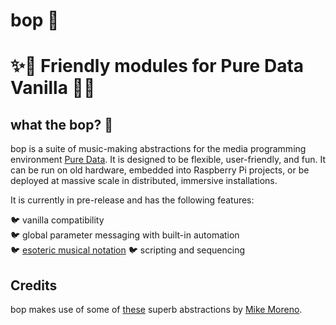 # bop 🐤

# ✨🦚 Friendly modules for Pure Data Vanilla 🦚✨

## what the bop? 🦜 
bop is a suite of music-making abstractions for the media programming environment [Pure Data](puredata.info/).  It is designed to be flexible, user-friendly, and fun.  It can be run on old hardware, embedded into Raspberry Pi projects, or be deployed at massive scale in distributed, immersive installations.

<!-- ![bop screenshot](screenshot.bop.png) -->

It is currently in pre-release and has the following features:

🐦 vanilla compatibility  
🐦 global parameter messaging with built-in automation  
🐦 [esoteric musical notation](https://zeal.co/notebook/intermals/)
🐦 scripting and sequencing

## Credits
bop makes use of some of [these](https://github.com/MikeMorenoDSP/pd-mkmr) superb abstractions by [Mike Moreno](https://mikemorenodsp.github.io/).